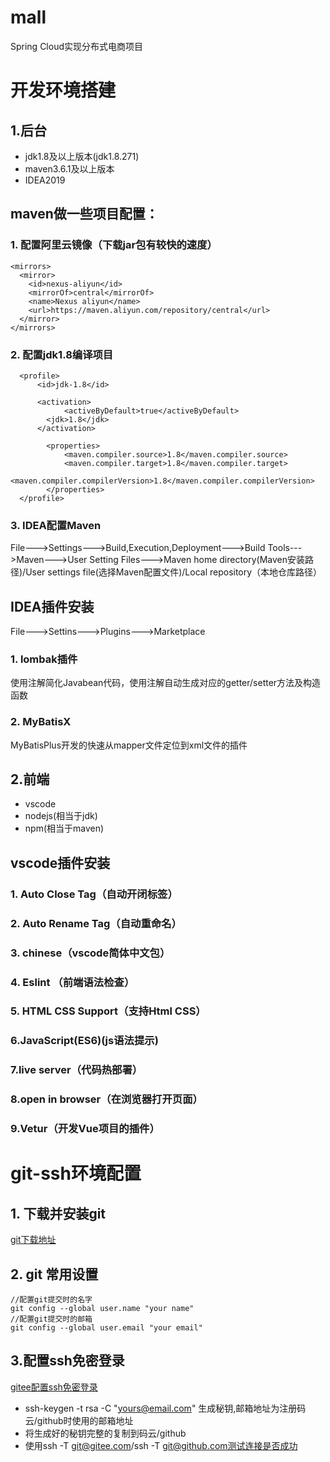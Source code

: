 # mall
Spring Cloud实现分布式电商项目

# 开发环境搭建
## 1.后台
  * jdk1.8及以上版本(jdk1.8.271)
  * maven3.6.1及以上版本
  * IDEA2019
  
## maven做一些项目配置：
### 1. 配置阿里云镜像（下载jar包有较快的速度）
  ```
  <mirrors>
    <mirror>
      <id>nexus-aliyun</id>
      <mirrorOf>central</mirrorOf>
      <name>Nexus aliyun</name>
      <url>https://maven.aliyun.com/repository/central</url>
    </mirror>
  </mirrors>
  ```
### 2. 配置jdk1.8编译项目

```
  <profile>
      <id>jdk-1.8</id>

      <activation>
		    <activeByDefault>true</activeByDefault>
        <jdk>1.8</jdk>
      </activation>
		
	    <properties>
		    <maven.compiler.source>1.8</maven.compiler.source>
		    <maven.compiler.target>1.8</maven.compiler.target>
		    <maven.compiler.compilerVersion>1.8</maven.compiler.compilerVersion>
	    </properties>
  </profile>
```
### 3. IDEA配置Maven
File--->Settings--->Build,Execution,Deployment--->Build Tools--->Maven--->User Setting Files--->Maven home directory(Maven安装路径)/User settings file(选择Maven配置文件)/Local repository（本地仓库路径）

## IDEA插件安装
File--->Settins--->Plugins--->Marketplace
### 1. lombak插件
  使用注解简化Javabean代码，使用注解自动生成对应的getter/setter方法及构造函数
### 2. MyBatisX
  MyBatisPlus开发的快速从mapper文件定位到xml文件的插件

## 2.前端
  * vscode
  * nodejs(相当于jdk)
  * npm(相当于maven)
  
## vscode插件安装
### 1. Auto Close Tag（自动开闭标签）
### 2. Auto Rename Tag（自动重命名）
### 3. chinese（vscode简体中文包）
### 4. Eslint （前端语法检查）
### 5. HTML CSS Support（支持Html CSS）
### 6.JavaScript(ES6)(js语法提示)
### 7.live server（代码热部署）
### 8.open in browser（在浏览器打开页面）
### 9.Vetur（开发Vue项目的插件）

# git-ssh环境配置
## 1. 下载并安装git
[git下载地址](https://git-scm.com/)
## 2. git 常用设置
```
//配置git提交时的名字
git config --global user.name "your name"
//配置git提交时的邮箱
git config --global user.email "your email"
```
## 3.配置ssh免密登录
[gitee配置ssh免密登录](https://gitee.com/help/articles/4191#article-header0)
* ssh-keygen -t rsa -C "yours@email.com" 生成秘钥,邮箱地址为注册码云/github时使用的邮箱地址
* 将生成好的秘钥完整的复制到码云/github
* 使用ssh -T git@gitee.com/ssh -T git@github.com测试连接是否成功





